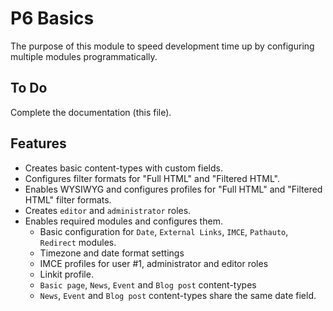 # P6 Basics
The purpose of this module to speed development time up by configuring multiple modules programmatically.

## To Do
Complete the documentation (this file).

## Features
* Creates basic content-types with custom fields.
* Configures filter formats for "Full HTML" and "Filtered HTML".
* Enables WYSIWYG and configures profiles for "Full HTML" and "Filtered HTML" filter formats.
* Creates `editor` and `administrator` roles.
* Enables required modules and configures them.
	* Basic configuration for `Date`, `External Links`, `IMCE`, `Pathauto`, `Redirect` modules.
	* Timezone and date format settings
	* IMCE profiles for user #1, administrator and editor roles
	* Linkit profile.
	* `Basic page`, `News`, `Event` and `Blog post` content-types
	* `News`, `Event` and `Blog post` content-types share the same date field.
